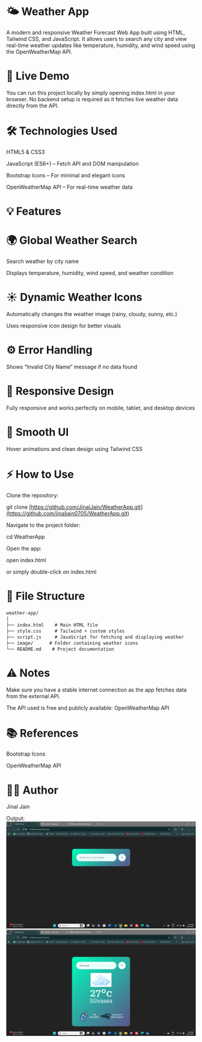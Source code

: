 # 🌤️ Weather App

A modern and responsive Weather Forecast Web App built using HTML, Tailwind CSS, and JavaScript.
It allows users to search any city and view real-time weather updates like temperature, humidity, and wind speed using the OpenWeatherMap API.

# 🔗 Live Demo

You can run this project locally by simply opening index.html in your browser.
No backend setup is required as it fetches live weather data directly from the API.

# 🛠️ Technologies Used

HTML5 & CSS3

JavaScript (ES6+) – Fetch API and DOM manipulation

Bootstrap Icons – For minimal and elegant icons

OpenWeatherMap API – For real-time weather data

# 💡 Features

# 🌍 Global Weather Search

Search weather by city name

Displays temperature, humidity, wind speed, and weather condition

# ☀️ Dynamic Weather Icons

Automatically changes the weather image (rainy, cloudy, sunny, etc.)

Uses responsive icon design for better visuals

# ⚙️ Error Handling

Shows “Invalid City Name” message if no data found

# 📱 Responsive Design

Fully responsive and works perfectly on mobile, tablet, and desktop devices

# 🧭 Smooth UI

Hover animations and clean design using Tailwind CSS

# ⚡ How to Use

Clone the repository:

git clone [https://github.com/JinalJain/WeatherApp.git](https://github.com/jinaljain0705/WeatherApp.git)

Navigate to the project folder:

cd WeatherApp

Open the app:

open index.html

or simply double-click on index.html

# 🔧 File Structure

```
weather-app/
│
├── index.html    # Main HTML file
├── style.css     # Tailwind + custom styles
├── script.js     # JavaScript for fetching and displaying weather
├── image/      # Folder containing weather icons
└── README.md    # Project documentation
```

# ⚠️ Notes

Make sure you have a stable internet connection as the app fetches data from the external API.

The API used is free and publicly available: OpenWeatherMap API

# 📚 References

Bootstrap Icons

OpenWeatherMap API

# 👩‍💻 Author

Jinal Jain

Output:
![weatherApp](https://github.com/jinaljain0705/WeatherApp/blob/main/Output/weatherApp.png)
![weatherView](https://github.com/jinaljain0705/WeatherApp/blob/main/Output/weatherView.png)
